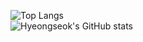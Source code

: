 <!--
**HSK021843/HSK021843** is a ✨ _special_ ✨ repository because its `README.md` (this file) appears on your GitHub profile.

Here are some ideas to get you started:

- 🔭 I’m currently working on ...
- 🌱 I’m currently learning ...
- 👯 I’m looking to collaborate on ...
- 🤔 I’m looking for help with ...
- 💬 Ask me about ...
- 📫 How to reach me: ...
- 😄 Pronouns: ...
- ⚡ Fun fact: ...
-->

![Top Langs](https://github-readme-stats.vercel.app/api/top-langs/?username=HSK021843&layout=compact&theme=dracula)
<br>
![Hyeongseok's GitHub stats](https://github-readme-stats.vercel.app/api?username=HSK021843&show_icons=true&theme=dracula)

